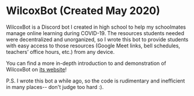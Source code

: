 # WilcoxBot (Created May 2020)
WilcoxBot is a Discord bot I created in high school to help my schoolmates manage online learning during COVID-19. The resources students needed were decentralized and unorganized, so I wrote this bot to provide students with easy access to those resources (Google Meet links, bell schedules, teachers’ office hours, etc.) from any device.

You can find a more in-depth introduction to and demonstration of WilcoxBot on [its website](https://wilcoxbot.weebly.com/)!

P.S. I wrote this bot a while ago, so the code is rudimentary and inefficient in many places-- don't judge too hard :).
